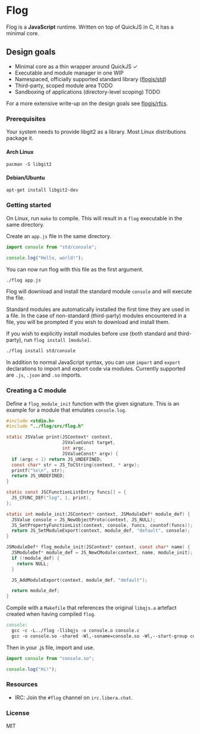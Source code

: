 # Flog

Flog is a **JavaScript** runtime. Written on top of QuickJS in C, it has a
minimal core.

## Design goals

* Minimal core as a thin wrapper around QuickJS ✓
* Executable and module manager in one WIP
* Namespaced, officially supported standard library ([flogjs/std][std])
* Third-party, scoped module area TODO
* Sandboxing of applications (directory-level scoping) TODO

For a more extensive write-up on the design goals see [flogjs/rfcs][rfcs].

### Prerequisites

Your system needs to provide libgit2 as a library. Most Linux distributions
package it.

#### Arch Linux

`pacman -S libgit2`

#### Debian/Ubuntu

`apt-get install libgit2-dev`

### Getting started

On Linux, run `make` to compile. This will result in a `flog` executable in the
same directory.

Create an `app.js` file in the same directory.

```js
import console from "std/console";

console.log("Hello, world!");
```

You can now run flog with this file as the first argument.

```sh
./flog app.js
```

Flog will download and install the standard module `console` and will execute
the file.

Standard modules are automatically installed the first time they are used in a
file. In the case of non-standard (third-party) modules encountered in a file,
you will be prompted if you wish to download and install them.

If you wish to explicitly install modules before use (both standard and
third-party), run `flog install [module]`.

```sh
./flog install std/console

```

In addition to normal JavaScript syntax, you can use `import` and `export`
declarations to import and export code via modules. Currently supported are
`.js`, `.json` and `.so` imports.

### Creating a C module

Define a `flog_module_init` function with the given signature. This is an
example for a module that emulates `console.log`.

```c
#include <stdio.h>
#include "../flog/src/flog.h"

static JSValue print(JSContext* context,
                     JSValueConst target,
                     int argc,
                     JSValueConst* argv) {
  if (argc < 1) return JS_UNDEFINED;
  const char* str = JS_ToCString(context, * argv);
  printf("%s\n", str);
  return JS_UNDEFINED;
}

static const JSCFunctionListEntry funcs[] = {
  JS_CFUNC_DEF("log", 1, print),
};

static int module_init(JSContext* context, JSModuleDef* module_def) {
  JSValue console = JS_NewObjectProto(context, JS_NULL);
  JS_SetPropertyFunctionList(context, console, funcs, countof(funcs));
  return JS_SetModuleExport(context, module_def, "default", console);
}

JSModuleDef* flog_module_init(JSContext* context, const char* name) {
  JSModuleDef* module_def = JS_NewCModule(context, name, module_init);
  if (!module_def) {
    return NULL;
  }

  JS_AddModuleExport(context, module_def, "default");

  return module_def;
}
```

Compile with a `Makefile` that references the original `libqjs.a` artefact
created when having compiled `flog`.

```Makefile
console:
  gcc -c -L../flog -llibqjs -o console.o console.c
  gcc -o console.so -shared -Wl,-soname=console.so -Wl,--start-group console.o -Wl,--end-group
```

Then in your .js file, import and use.

```js
import console from "console.so";

console.log("Hi!");
```

### Resources

* IRC: Join the `#flog` channel on `irc.libera.chat`.

### License

MIT

[rfcs]: https://github.com/flogjs/rfcs
[std]: https://github.com/flogjs/std
